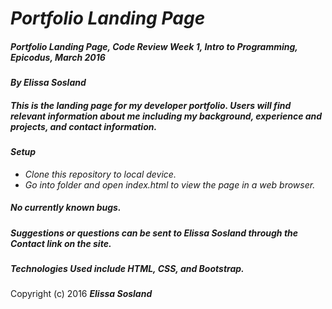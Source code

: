 # _Portfolio Landing Page_

##### _Portfolio Landing Page, Code Review Week 1, Intro to Programming, Epicodus, March 2016_

#### _By **Elissa Sosland**_

##### _This is the landing page for my developer portfolio. Users will find relevant information about me including my background, experience and projects, and contact information._

#### _Setup_

* _Clone this repository to local device._
* _Go into folder and open index.html to view the page in a web browser._


##### _No currently known bugs._

##### _Suggestions or questions can be sent to Elissa Sosland through the Contact link on the site._

##### _Technologies Used include HTML, CSS, and Bootstrap._


Copyright (c) 2016 **_Elissa Sosland_**
